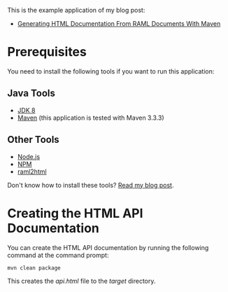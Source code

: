 This is the example application of my blog post:

* [Generating HTML Documentation From RAML Documents With Maven](http://www.petrikainulainen.net/programming/maven/generating-html-documentation-from-raml-documents-with-maven/) 

Prerequisites
=============

You need to install the following tools if you want to run this application:

Java Tools
---------

* [JDK 8](http://www.oracle.com/technetwork/java/javase/downloads/jdk8-downloads-2133151.html)
* [Maven](http://maven.apache.org/) (this application is tested with Maven 3.3.3)

Other Tools
----------

* [Node.js](http://nodejs.org/)
* [NPM](https://www.npmjs.com/)
* [raml2html](https://github.com/raml2html/raml2html)

Don't know how to install these tools? [Read my blog post](http://www.petrikainulainen.net/programming/maven/generating-html-documentation-from-raml-documents-with-maven/).

Creating the HTML API Documentation
===================================

You can create the HTML API documentation by running the following command at the command prompt:

	mvn clean package

This creates the _api.html_ file to the _target_ directory.